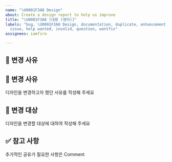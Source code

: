 ```yaml
---
name: "\U0001F3A8 Design"
about: Create a design report to help us improve
title: "\U0001F3A8 [내용 (영어)]"
labels: "bug, \U0001F3A8 Design, documentation, duplicate, enhancement, good first
  issue, help wanted, invalid, question, wontfix"
assignees: iamfiro

---
```


## 🧐 변경 사유

## 🎨 변경 사유

디자인을 변경하고자 했던 사유를 작성해 주세요

## 🎯 변경 대상

디자인을 변경할 대상에 대하여 작성해 주세요

## ✅ 참고 사항

추가적인 공유가 필요한 사항은 Comment
